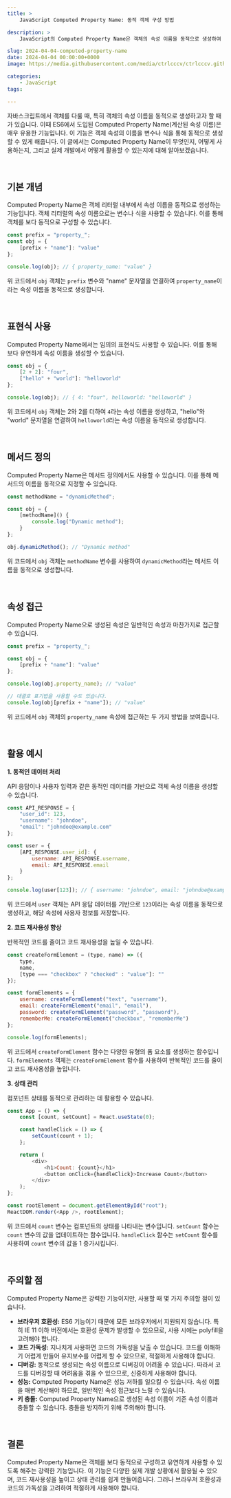 ```yaml
---
title: >  
    JavaScript Computed Property Name: 동적 객체 구성 방법

description: >  
    JavaScript의 Computed Property Name은 객체의 속성 이름을 동적으로 생성하여 유연성을 높이는 데 활용됩니다.  

slug: 2024-04-04-computed-property-name
date: 2024-04-04 00:00:00+0000
image: https://media.githubusercontent.com/media/ctrlcccv/ctrlcccv.github.io/master/assets/img/post/2024-04-04-computed-property-name.webp

categories:
    - JavaScript
tags:

---
```

자바스크립트에서 객체를 다룰 때, 특히 객체의 속성 이름을 동적으로 생성하고자 할 때가 있습니다. 이때 ES6에서 도입된 Computed Property Name(계산된 속성 이름)은 매우 유용한 기능입니다. 이 기능은 객체 속성의 이름을 변수나 식을 통해 동적으로 생성할 수 있게 해줍니다. 이 글에서는 Computed Property Name이 무엇인지, 어떻게 사용하는지, 그리고 실제 개발에서 어떻게 활용할 수 있는지에 대해 알아보겠습니다.  

<br>

## 기본 개념

Computed Property Name은 객체 리터럴 내부에서 속성 이름을 동적으로 생성하는 기능입니다. 객체 리터럴의 속성 이름으로는 변수나 식을 사용할 수 있습니다. 이를 통해 객체를 보다 동적으로 구성할 수 있습니다.  

```javascript
const prefix = "property_";
const obj = {
    [prefix + "name"]: "value"
};

console.log(obj); // { property_name: "value" }
```

위 코드에서 `obj` 객체는 `prefix` 변수와 "name" 문자열을 연결하여 `property_name`이라는 속성 이름을 동적으로 생성합니다.  

<br>

## 표현식 사용

Computed Property Name에서는 임의의 표현식도 사용할 수 있습니다. 이를 통해 보다 유연하게 속성 이름을 생성할 수 있습니다.

```javascript
const obj = {
    [2 + 2]: "four",
    ["hello" + "world"]: "helloworld"
};

console.log(obj); // { 4: "four", helloworld: "helloworld" }
```
<script async src="https://pagead2.googlesyndication.com/pagead/js/adsbygoogle.js?client=ca-pub-8535540836842352" crossorigin="anonymous"></script>
<ins class="adsbygoogle"
     style="display:block; text-align:center;"
     data-ad-layout="in-article"
     data-ad-format="fluid"
     data-ad-client="ca-pub-8535540836842352"
     data-ad-slot="2974559225"></ins>
<script>
     (adsbygoogle = window.adsbygoogle || []).push({});
</script>

위 코드에서 `obj` 객체는 2와 2를 더하여 `4`라는 속성 이름을 생성하고, "hello"와 "world" 문자열을 연결하여 `helloworld`라는 속성 이름을 동적으로 생성합니다.  

<br>

## 메서드 정의

Computed Property Name은 메서드 정의에서도 사용할 수 있습니다. 이를 통해 메서드의 이름을 동적으로 지정할 수 있습니다.  

```javascript
const methodName = "dynamicMethod";

const obj = {
    [methodName]() {
        console.log("Dynamic method");
    }
};

obj.dynamicMethod(); // "Dynamic method"
```

위 코드에서 `obj` 객체는 `methodName` 변수를 사용하여 `dynamicMethod`라는 메서드 이름을 동적으로 생성합니다.  

<br>

## 속성 접근

Computed Property Name으로 생성된 속성은 일반적인 속성과 마찬가지로 접근할 수 있습니다.

```javascript
const prefix = "property_";

const obj = {
    [prefix + "name"]: "value"
};

console.log(obj.property_name); // "value"

// 대괄호 표기법을 사용할 수도 있습니다.
console.log(obj[prefix + "name"]); // "value"
```

위 코드에서 `obj` 객체의 `property_name` 속성에 접근하는 두 가지 방법을 보여줍니다.  

<br>

## 활용 예시


**1. 동적인 데이터 처리**  

API 응답이나 사용자 입력과 같은 동적인 데이터를 기반으로 객체 속성 이름을 생성할 수 있습니다.

```javascript
const API_RESPONSE = {
    "user_id": 123,
    "username": "johndoe",
    "email": "johndoe@example.com"
};

const user = {
    [API_RESPONSE.user_id]: {
        username: API_RESPONSE.username,
        email: API_RESPONSE.email
    }
};

console.log(user[123]); // { username: "johndoe", email: "johndoe@example.com" }
```

위 코드에서 `user` 객체는 API 응답 데이터를 기반으로 `123`이라는 속성 이름을 동적으로 생성하고, 해당 속성에 사용자 정보를 저장합니다.

**2. 코드 재사용성 향상**  

반복적인 코드를 줄이고 코드 재사용성을 높일 수 있습니다.

```javascript
const createFormElement = (type, name) => ({
    type,
    name,
    [type === "checkbox" ? "checked" : "value"]: ""
});

const formElements = {
    username: createFormElement("text", "username"),
    email: createFormElement("email", "email"),
    password: createFormElement("password", "password"),
    rememberMe: createFormElement("checkbox", "rememberMe")
};

console.log(formElements);
```

위 코드에서 `createFormElement` 함수는 다양한 유형의 폼 요소를 생성하는 함수입니다. `formElements` 객체는 `createFormElement` 함수를 사용하여 반복적인 코드를 줄이고 코드 재사용성을 높입니다.

**3. 상태 관리**  

컴포넌트 상태를 동적으로 관리하는 데 활용할 수 있습니다.

```javascript
const App = () => {
    const [count, setCount] = React.useState(0);

    const handleClick = () => {
        setCount(count + 1);
    };

    return (
        <div>
            <h1>Count: {count}</h1>
            <button onClick={handleClick}>Increase Count</button>
        </div>
    );
};

const rootElement = document.getElementById("root");
ReactDOM.render(<App />, rootElement);
```

위 코드에서 `count` 변수는 컴포넌트의 상태를 나타내는 변수입니다. `setCount` 함수는 `count` 변수의 값을 업데이트하는 함수입니다. `handleClick` 함수는 `setCount` 함수를 사용하여 `count` 변수의 값을 1 증가시킵니다.  

<br>

## 주의할 점

Computed Property Name은 강력한 기능이지만, 사용할 때 몇 가지 주의할 점이 있습니다.

* **브라우저 호환성:** ES6 기능이기 때문에 모든 브라우저에서 지원되지 않습니다. 특히 IE 11 이하 버전에서는 호환성 문제가 발생할 수 있으므로, 사용 시에는 polyfill을 고려해야 합니다.
* **코드 가독성:** 지나치게 사용하면 코드의 가독성을 낮출 수 있습니다. 코드를 이해하기 어렵게 만들어 유지보수를 어렵게 할 수 있으므로, 적절하게 사용해야 합니다.
* **디버깅:** 동적으로 생성되는 속성 이름으로 디버깅이 어려울 수 있습니다. 따라서 코드를 디버깅할 때 어려움을 겪을 수 있으므로, 신중하게 사용해야 합니다.
* **성능:** Computed Property Name은 성능 저하를 일으킬 수 있습니다. 속성 이름을 매번 계산해야 하므로, 일반적인 속성 접근보다 느릴 수 있습니다.
* **키 충돌:** Computed Property Name으로 생성된 속성 이름이 기존 속성 이름과 충돌할 수 있습니다. 충돌을 방지하기 위해 주의해야 합니다.

<br>

## 결론

Computed Property Name은 객체를 보다 동적으로 구성하고 유연하게 사용할 수 있도록 해주는 강력한 기능입니다. 이 기능은 다양한 실제 개발 상황에서 활용될 수 있으며, 코드 재사용성을 높이고 상태 관리를 쉽게 만들어줍니다. 그러나 브라우저 호환성과 코드의 가독성을 고려하여 적절하게 사용해야 합니다.

